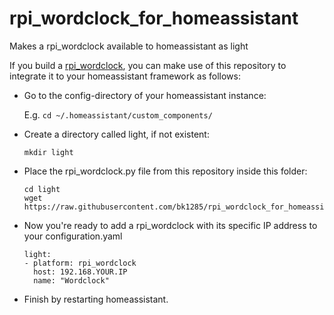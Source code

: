 # rpi_wordclock_for_homeassistant
Makes a rpi_wordclock available to homeassistant as light 

If you build a [rpi_wordclock](https://github.com/bk1285/rpi_wordclock), you can make use of this repository to integrate it to your homeassistant framework as follows:

* Go to the config-directory of your homeassistant instance:
  
  E.g. ```cd ~/.homeassistant/custom_components/```
  
 * Create a directory called light, if not existent:
   ```
   mkdir light
   ```
  
 * Place the rpi_wordclock.py file from this repository inside this folder:
 
   ```
   cd light
   wget https://raw.githubusercontent.com/bk1285/rpi_wordclock_for_homeassistant/master/rpi_wordclock.py
   ```
   
 * Now you're ready to add a rpi_wordclock with its specific IP address to your configuration.yaml

    ```
    light:                                                                                                                                                               
    - platform: rpi_wordclock
      host: 192.168.YOUR.IP
      name: "Wordclock"
    ```

 * Finish by restarting homeassistant.
